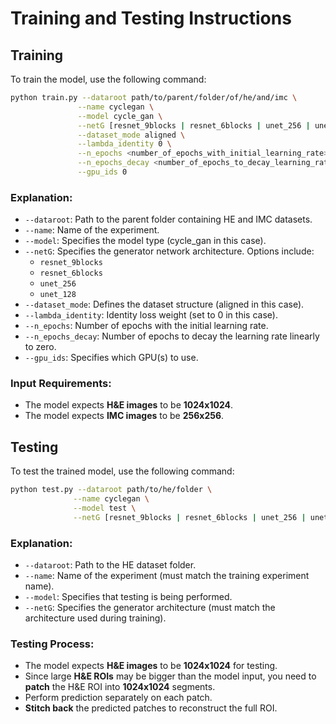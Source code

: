 # Training and Testing Instructions

## Training
To train the model, use the following command:

```bash
python train.py --dataroot path/to/parent/folder/of/he/and/imc \
               --name cyclegan \
               --model cycle_gan \
               --netG [resnet_9blocks | resnet_6blocks | unet_256 | unet_128] \
               --dataset_mode aligned \
               --lambda_identity 0 \
               --n_epochs <number_of_epochs_with_initial_learning_rate> \
               --n_epochs_decay <number_of_epochs_to_decay_learning_rate_to_zero> \
               --gpu_ids 0
```

### Explanation:
- `--dataroot`: Path to the parent folder containing HE and IMC datasets.
- `--name`: Name of the experiment.
- `--model`: Specifies the model type (cycle_gan in this case).
- `--netG`: Specifies the generator network architecture. Options include:
  - `resnet_9blocks`
  - `resnet_6blocks`
  - `unet_256`
  - `unet_128`
- `--dataset_mode`: Defines the dataset structure (aligned in this case).
- `--lambda_identity`: Identity loss weight (set to 0 in this case).
- `--n_epochs`: Number of epochs with the initial learning rate.
- `--n_epochs_decay`: Number of epochs to decay the learning rate linearly to zero.
- `--gpu_ids`: Specifies which GPU(s) to use.

### Input Requirements:
- The model expects **H&E images** to be **1024x1024**.
- The model expects **IMC images** to be **256x256**.

## Testing
To test the trained model, use the following command:

```bash
python test.py --dataroot path/to/he/folder \
              --name cyclegan \
              --model test \
              --netG [resnet_9blocks | resnet_6blocks | unet_256 | unet_128]
```

### Explanation:
- `--dataroot`: Path to the HE dataset folder.
- `--name`: Name of the experiment (must match the training experiment name).
- `--model`: Specifies that testing is being performed.
- `--netG`: Specifies the generator architecture (must match the architecture used during training).

### Testing Process:
- The model expects **H&E images** to be **1024x1024** for testing.
- Since large **H&E ROIs** may be bigger than the model input, you need to **patch** the H&E ROI into **1024x1024** segments.
- Perform prediction separately on each patch.
- **Stitch back** the predicted patches to reconstruct the full ROI.


